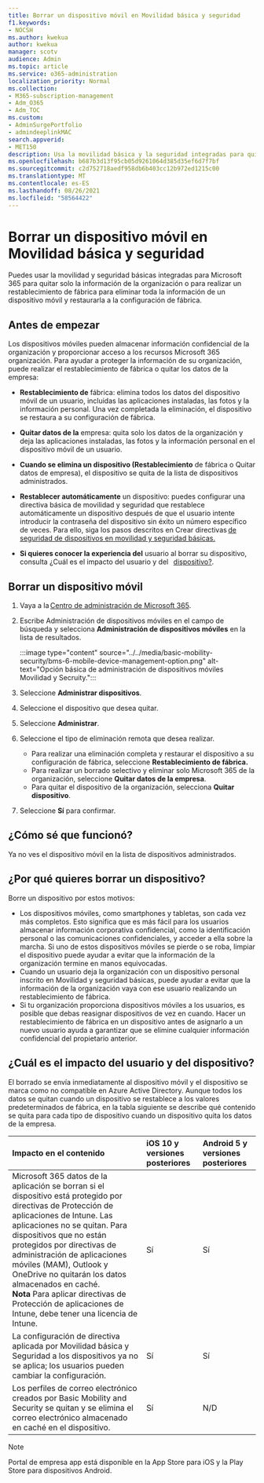 ```yaml
---
title: Borrar un dispositivo móvil en Movilidad básica y seguridad
f1.keywords:
- NOCSH
ms.author: kwekua
author: kwekua
manager: scotv
audience: Admin
ms.topic: article
ms.service: o365-administration
localization_priority: Normal
ms.collection:
- M365-subscription-management
- Adm_O365
- Adm_TOC
ms.custom:
- AdminSurgePortfolio
- admindeeplinkMAC
search.appverid:
- MET150
description: Usa la movilidad básica y la seguridad integradas para quitar información de los dispositivos inscritos.
ms.openlocfilehash: b687b3d13f95cb05d9261064d385d35ef6d7f7bf
ms.sourcegitcommit: c2d752718aedf958db6b403cc12b972ed1215c00
ms.translationtype: MT
ms.contentlocale: es-ES
ms.lasthandoff: 08/26/2021
ms.locfileid: "58564422"
---
```

# <a name="wipe-a-mobile-device-in-basic-mobility-and-security"></a>Borrar un dispositivo móvil en Movilidad básica y seguridad

Puedes usar la movilidad y seguridad básicas integradas para Microsoft 365 para quitar solo la información de la organización o para realizar un restablecimiento de fábrica para eliminar toda la información de un dispositivo móvil y restaurarla a la configuración de fábrica.

## <a name="before-you-begin"></a>Antes de empezar

Los dispositivos móviles pueden almacenar información confidencial de la organización y proporcionar acceso a los recursos Microsoft 365 organización. Para ayudar a proteger la información de su organización, puede realizar el restablecimiento de fábrica o quitar los datos de la empresa:

- **Restablecimiento de** fábrica: elimina todos los datos del dispositivo móvil de un usuario, incluidas las aplicaciones instaladas, las fotos y la información personal. Una vez completada la eliminación, el dispositivo se restaura a su configuración de fábrica.

- **Quitar datos de la** empresa: quita solo los datos de la organización y deja las aplicaciones instaladas, las fotos y la información personal en el dispositivo móvil de un usuario.

- **Cuando se elimina un dispositivo (Restablecimiento** de fábrica o Quitar datos de empresa), el dispositivo se quita de la lista de dispositivos administrados.
    
- **Restablecer automáticamente** un dispositivo: puedes configurar una directiva básica de movilidad y seguridad que restablece automáticamente un dispositivo después de que el usuario intente introducir la contraseña del dispositivo sin éxito un número específico de veces. Para ello, siga los pasos descritos en Crear directivas [de seguridad de dispositivos en movilidad y seguridad básicas.](create-device-security-policies.md)
    
- **Si quieres conocer la experiencia del** usuario al borrar su dispositivo, consulta ¿Cuál es el impacto del usuario y del   [dispositivo?](#whats-the-user-and-device-impact).

## <a name="wipe-a-mobile-device"></a>Borrar un dispositivo móvil

1. Vaya a la [Centro de administración de Microsoft 365](../../admin/admin-overview/about-the-admin-center.md).

2. Escribe Administración de dispositivos móviles en el campo de búsqueda y selecciona **Administración de dispositivos móviles** en la lista de resultados.

    :::image type="content" source="../../media/basic-mobility-security/bms-6-mobile-device-management-option.png" alt-text="Opción básica de administración de dispositivos móviles Movilidad y Secruity.":::

3. Seleccione **Administrar dispositivos**.

4. Seleccione el dispositivo que desea quitar.

5. Seleccione **Administrar**.

6. Seleccione el tipo de eliminación remota que desea realizar.

    - Para realizar una eliminación completa y restaurar el dispositivo a su configuración de fábrica, seleccione **Restablecimiento de fábrica.**
    - Para realizar un borrado selectivo y eliminar solo Microsoft 365 de la organización, seleccione **Quitar datos de la empresa**.
    - Para quitar el dispositivo de la organización, selecciona **Quitar dispositivo**.

7. Seleccione **Sí** para confirmar.

## <a name="how-do-i-know-it-worked"></a>¿Cómo sé que funcionó?

Ya no ves el dispositivo móvil en la lista de dispositivos administrados.

## <a name="why-would-you-want-to-wipe-a-device"></a>¿Por qué quieres borrar un dispositivo?

Borre un dispositivo por estos motivos:

- Los dispositivos móviles, como smartphones y tabletas, son cada vez más completos. Esto significa que es más fácil para los usuarios almacenar información corporativa confidencial, como la identificación personal o las comunicaciones confidenciales, y acceder a ella sobre la marcha. Si uno de estos dispositivos móviles se pierde o se roba, limpiar el dispositivo puede ayudar a evitar que la información de la organización termine en manos equivocadas.
- Cuando un usuario deja la organización con un dispositivo personal inscrito en Movilidad y seguridad básicas, puede ayudar a evitar que la información de la organización vaya con ese usuario realizando un restablecimiento de fábrica.
- Si tu organización proporciona dispositivos móviles a los usuarios, es posible que debas reasignar dispositivos de vez en cuando. Hacer un restablecimiento de fábrica en un dispositivo antes de asignarlo a un nuevo usuario ayuda a garantizar que se elimine cualquier información confidencial del propietario anterior.

## <a name="whats-the-user-and-device-impact"></a>¿Cuál es el impacto del usuario y del dispositivo?

El borrado se envía inmediatamente al dispositivo móvil y el dispositivo se marca como no compatible en Azure Active Directory. Aunque todos los datos se quitan cuando un dispositivo se restablece a los valores predeterminados de fábrica, en la tabla siguiente se describe qué contenido se quita para cada tipo de dispositivo cuando un dispositivo quita los datos de la empresa.

|**Impacto en el contenido**|**iOS 10 y versiones posteriores**|**Android 5 y versiones posteriores**|
|:-----|:-----|:-----|
|Microsoft 365 datos de la aplicación se borran si el dispositivo está protegido por directivas de Protección de aplicaciones de Intune. Las aplicaciones no se quitan. Para dispositivos que no están protegidos por directivas de administración de aplicaciones móviles (MAM), Outlook y OneDrive no quitarán los datos almacenados en caché.<br/>**Nota** Para aplicar directivas de Protección de aplicaciones de Intune, debe tener una licencia de Intune.|Sí|Sí|
|La configuración de directiva aplicada por Movilidad básica y Seguridad a los dispositivos ya no se aplica; los usuarios pueden cambiar la configuración.|Sí|Sí|
|Los perfiles de correo electrónico creados por Basic Mobility and Security se quitan y se elimina el correo electrónico almacenado en caché en el dispositivo.|Sí|N/D|

> [!NOTE]
> Portal de empresa app está disponible en la App Store para iOS y la Play Store para dispositivos Android.
